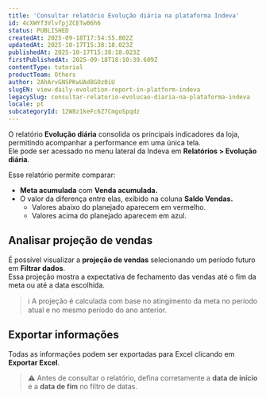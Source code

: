 ```yaml
---
title: 'Consultar relatório Evolução diária na plataforma Indeva'
id: 4cXWYf3VlvfpjZCETw06h6
status: PUBLISHED
createdAt: 2025-09-18T17:54:55.802Z
updatedAt: 2025-10-17T15:38:18.023Z
publishedAt: 2025-10-17T15:38:18.023Z
firstPublishedAt: 2025-09-18T18:10:39.609Z
contentType: tutorial
productTeam: Others
author: 2AhArvGNSPKwUAd8GOz0iU
slugEN: view-daily-evolution-report-in-platform-indeva
legacySlug: consultar-relatorio-evolucao-diaria-na-plataforma-indeva
locale: pt
subcategoryId: 12W8z1keFc6Z7CmgoSpqdz
---
```


O relatório **Evolução diária** consolida os principais indicadores da loja, permitindo acompanhar a performance em uma única tela.  
Ele pode ser acessado no menu lateral da Indeva em **Relatórios > Evolução diária**.

Esse relatório permite comparar:

- **Meta acumulada** com **Venda acumulada.**  
- O valor da diferença entre elas, exibido na coluna **Saldo Vendas.**  
   - Valores abaixo do planejado aparecem em vermelho.  
   - Valores acima do planejado aparecem em azul.

## Analisar projeção de vendas

É possível visualizar a **projeção de vendas** selecionando um período futuro em **Filtrar dados**.  
Essa projeção mostra a expectativa de fechamento das vendas até o fim da meta ou até a data escolhida.

> ℹ️ A projeção é calculada com base no atingimento da meta no período atual e no mesmo período do ano anterior.

## Exportar informações

Todas as informações podem ser exportadas para Excel clicando em **Exportar Excel**.

> ⚠️ Antes de consultar o relatório, defina corretamente a **data de início** e a **data de fim** no filtro de datas.

